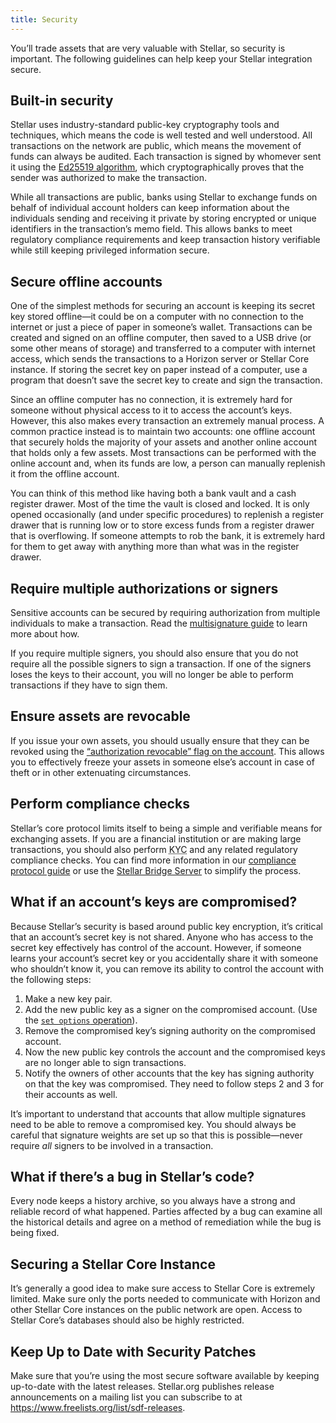 ```yaml
---
title: Security
---
```


You’ll trade assets that are very valuable with Stellar, so security is important. The following guidelines can help keep your Stellar integration secure.


## Built-in security

Stellar uses industry-standard public-key cryptography tools and techniques, which means the code is well tested and well understood. All transactions on the network are public, which means the movement of funds can always be audited. Each transaction is signed by whomever sent it using the [Ed25519 algorithm](https://ed25519.cr.yp.to), which cryptographically proves that the sender was authorized to make the transaction.

While all transactions are public, banks using Stellar to exchange funds on behalf of individual account holders can keep information about the individuals sending and receiving it private by storing encrypted or unique identifiers in the transaction’s memo field. This allows banks to meet regulatory compliance requirements and keep transaction history verifiable while still keeping privileged information secure.


## Secure offline accounts

One of the simplest methods for securing an account is keeping its secret key stored offline—it could be on a computer with no connection to the internet or just a piece of paper in someone’s wallet. Transactions can be created and signed on an offline computer, then saved to a USB drive (or some other means of storage) and transferred to a computer with internet access, which sends the transactions to a Horizon server or Stellar Core instance. If storing the secret key on paper instead of a computer, use a program that doesn’t save the secret key to create and sign the transaction.

Since an offline computer has no connection, it is extremely hard for someone without physical access to it to access the account’s keys. However, this also makes every transaction an extremely manual process. A common practice instead is to maintain two accounts: one offline account that securely holds the majority of your assets and another online account that holds only a few assets. Most transactions can be performed with the online account and, when its funds are low, a person can manually replenish it from the offline account.

You can think of this method like having both a bank vault and a cash register drawer. Most of the time the vault is closed and locked. It is only opened occasionally (and under specific procedures) to replenish a register drawer that is running low or to store excess funds from a register drawer that is overflowing. If someone attempts to rob the bank, it is extremely hard for them to get away with anything more than what was in the register drawer.


## Require multiple authorizations or signers

Sensitive accounts can be secured by requiring authorization from multiple individuals to make a transaction. Read the [multisignature guide](concepts/multi-sig.md) to learn more about how.

If you require multiple signers, you should also ensure that you do not require all the possible signers to sign a transaction. If one of the signers loses the keys to their account, you will no longer be able to perform transactions if they have to sign them.


## Ensure assets are revocable

If you issue your own assets, you should usually ensure that they can be revoked using the [“authorization revocable” flag on the account](concepts/accounts.md#flags). This allows you to effectively freeze your assets in someone else’s account in case of theft or in other extenuating circumstances.


## Perform compliance checks

Stellar’s core protocol limits itself to being a simple and verifiable means for exchanging assets. If you are a financial institution or are making large transactions, you should also perform <abbr title="Know Your Customer">KYC</abbr> and any related regulatory compliance checks. You can find more information in our [compliance protocol guide](compliance-protocol.md) or use the [Stellar Bridge Server](https://github.com/stellar/bridge-server) to simplify the process.


## What if an account’s keys are compromised?

Because Stellar’s security is based around public key encryption, it’s critical that an account’s secret key is not shared. Anyone who has access to the secret key effectively has control of the account. However, if someone learns your account’s secret key or you accidentally share it with someone who shouldn’t know it, you can remove its ability to control the account with the following steps:

1. Make a new key pair.
2. Add the new public key as a signer on the compromised account. (Use the [`set options` operation](concepts/list-of-operations.md#set-options)).
3. Remove the compromised key’s signing authority on the compromised account.
4. Now the new public key controls the account and the compromised keys are no longer able to sign transactions.
5. Notify the owners of other accounts that the key has signing authority on that the key was compromised. They need to follow steps 2 and 3 for their accounts as well.

It’s important to understand that accounts that allow multiple signatures need to be able to remove a compromised key. You should always be careful that signature weights are set up so that this is possible—never require *all* signers to be involved in a transaction.


## What if there’s a bug in Stellar’s code?

Every node keeps a history archive, so you always have a strong and reliable record of what happened. Parties affected by a bug can examine all the historical details and agree on a method of remediation while the bug is being fixed.


## Securing a Stellar Core Instance

It’s generally a good idea to make sure access to Stellar Core is extremely limited. Make sure only the ports needed to communicate with Horizon and other Stellar Core instances on the public network are open. Access to Stellar Core’s databases should also be highly restricted.


## Keep Up to Date with Security Patches

Make sure that you’re using the most secure software available by keeping up-to-date with the latest releases. Stellar.org publishes release announcements on a mailing list you can subscribe to at https://www.freelists.org/list/sdf-releases.
